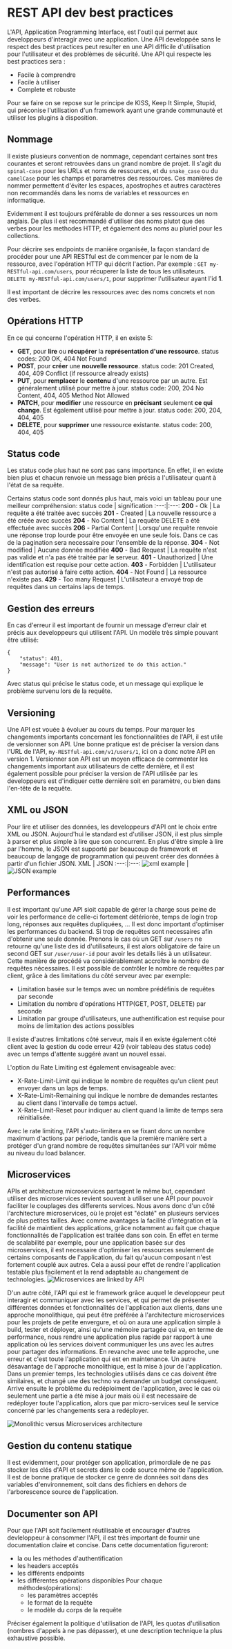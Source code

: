 # __REST API dev best practices__
L'API, Application Programming Interface, est l'outil qui permet aux developpeurs d'interagir avec une application.
Une API developpée sans le respect des best practices peut resulter en une API difficile d'utilisation pour l'utilisateur et des problèmes de sécurité.
Une API qui respecte les best practices sera : 

- Facile à comprendre
- Facile à utiliser
- Complete et robuste

Pour se faire on se repose sur le principe de KISS, Keep It Simple, Stupid, qui préconise l'utilisation d'un framework ayant une grande communauté et utiliser les plugins à disposition.

## __Nommage__
Il existe plusieurs convention de nommage, cependant certaines sont tres courantes et seront retrouvées dans un grand nombre de projet. Il s'agit du ```spinal-case``` pour les URLs et noms de ressources, et du ```snake_case``` ou du ```camelCase``` pour les champs et parametres des ressources. Ces manières de nommer permettent d'éviter les espaces, apostrophes et autres caractères non recommandés dans les noms de variables et ressources en informatique. 

Evidemment il est toujours préférable de donner a ses ressources un nom anglais. De plus il est recommandé d'utiliser des noms plutot que des verbes pour les methodes HTTP, et également des noms au pluriel pour les collections.

Pour décrire ses endpoints de manière organisée, la façon standard de procéder pour une API RESTful est de commencer par le nom de la ressource, avec l'opération HTTP qui décrit l'action. Par exemple :
``` GET my-RESTful-api.com/users ```, pour récuperer la liste de tous les utilisateurs. 
``` DELETE my-RESTful-api.com/users/1 ```, pour supprimer l'utilisateur ayant l'id __1__.

Il est important de décrire les ressources avec des noms concrets et non des verbes.

## __Opérations HTTP__
En ce qui concerne l'opération HTTP, il en existe 5:
- __GET__, pour __lire__ ou __récupérer__ la __représentation d'une ressource__. status codes: 200 OK, 404 Not Found
- __POST__,  pour __créer__ une __nouvelle ressource__. status code: 201 Created, 404, 409 Conflict (if ressource already exists)
- __PUT__, pour __remplacer__ le __contenu__ d'une ressource par un autre. Est généralement utilisé pour mettre à jour. status code: 200, 204 No Content, 404, 405 Method Not Allowed
- __PATCH__,  pour __modifier__ une ressource en __précisant__ seulement __ce qui change__. Est également utilisé pour mettre à jour. status code: 200, 204, 404, 405
- __DELETE__, pour __supprimer__ une ressource existante. status code: 200, 404, 405

## __Status code__
Les status code plus haut ne sont pas sans importance. En effet, il en existe bien plus et chacun renvoie un message bien précis a l'utilisateur quant à l'état de sa requête.

Certains status code sont donnés plus haut, mais voici un tableau pour une meilleur compréhension:
status code | signification
:---:|:---:
__200__ - Ok | La requête a été traitée avec succès
__201__ - Created | La nouvelle ressource a été créée avec succès
__204__ - No Content | La requête DELETE a été effectuée avec succès
__206__ - Partial Content | Lorsqu'une requête renvoie une réponse trop lourde pour être envoyée en une seule fois. Dans ce cas de la pagination sera necessaire pour l'ensemble de la réponse.
__304__ - Not modified | Aucune donnée modifiée
__400__ - Bad Request | La requête n'est pas valide et n'a pas été traitée par le serveur.
__401__ - Unauthorized | Une identification est requise pour cette action.
__403__ - Forbidden | L'utilisateur n'est pas autorisé à faire cette action.
__404__ - Not Found | La ressource n'existe pas.
__429__ - Too many Request | L'utilisateur a envoyé trop de requêtes dans un certains laps de temps.

## __Gestion des erreurs__
En cas d'erreur il est important de fournir un message d'erreur clair et précis aux developpeurs qui utilisent l'API.
Un modèle très simple pouvant être utilisé:
```
{
    "status": 401,
    "message": "User is not authorized to do this action."
}
```
Avec status qui précise le status code, et un message qui explique le problème survenu lors de la requête. 

## __Versioning__
Une API est vouée à évoluer au cours du temps. Pour marquer les changements importants concernant les fonctionnalitées de l'API, il est utile de versionner son API.
Une bonne pratique est de préciser la version dans l'URL de l'API, ```my-RESTful-api.com/v1/users/1```, ici on a donc notre API en version 1.
Versionner son API est un moyen efficace de commenter les changements important aux utilisateurs de cette dernière, et il est également possible pour préciser la version de l'API utilisée par les developpeurs est d'indiquer cette dernière soit en paramètre, ou bien dans l'en-tête de la requête.

## __XML ou JSON__
Pour lire et utiliser des données, les developpeurs d'API ont le choix entre XML ou JSON. Aujourd'hui le standard est d'utiliser JSON, il est plus simple à parser et plus simple à lire que son concurrent.
En plus d'être simple à lire par l'homme, le JSON est supporté par beaucoup de framework et beaucoup de langage de programmation qui peuvent créer des données à partir d'un fichier JSON.
XML | JSON
:---:|:---:
![xml example](resources/xml-example.png) | ![JSON example](resources/json-example.png)

## __Performances__
Il est important qu'une API sioit capable de gérer la charge sous peine de voir les performance de celle-ci fortement détériorée, temps de login trop long, réponses aux requêtes dupliquées, ...
Il est donc important d'optimiser les performances du backend. Si trop de requêtes sont necessaires afin d'obtenir une seule donnée. Prenons le cas où un GET sur ```/users``` ne retourne qu'une liste des id d'utilisateurs, il est alors obligatoire de faire un second GET sur ```/user/user-id``` pour avoir les details liés à un utilisateur.
Cette manière de procédé va considérablement accroître le nombre de requêtes nécessaires. Il est possible de contrôler le nombre de requêtes par client, grâce à des limitations du côté serveur avec par exemple:
- Limitation basée sur le temps avec un nombre prédéfinis de requêtes par seconde
- Limitation du nombre d'opérations HTTP(GET, POST, DELETE) par seconde
- Limitation par groupe d'utilisateurs, une authentification est requise pour moins de limitation des actions possibles

Il existe d'autres limitations côté serveur, mais il en existe également côté client avec la gestion du code erreur 429 (voir tableau des status code) avec un temps d'attente suggéré avant un nouvel essai.

L'option du Rate Limiting est également envisageable avec:
- X-Rate-Limit-Limit qui indique le nombre de requêtes qu'un client peut envoyer dans un laps de temps.
- X-Rate-Limit-Remaining qui indique le nombre de demandes restantes au client dans l'intervalle de temps actuel.
- X-Rate-Limit-Reset pour indiquer au client quand la limite de temps sera réinitialisée.

Avec le rate limiting, l'API s'auto-limitera en se fixant donc un nombre maximum d'actions par période, tandis que la première manière sert a protéger d'un grand nombre de requêtes simultanées sur l'API voir même au niveau du load balancer.

## __Microservices__

APIs et architecture microservices partagent le même but, cependant utiliser des microservices revient souvent à utiliser une API pour pouvoir faciliter le couplages des differents services.
Nous avons donc d'un côté l'architecture microservices, où le projet est "éclaté" en plusieurs services de plus petites tailles.
Avec comme avantages la facilité d'intégration et la facilité de maintient des applications, grâce notamment au fait que chaque fonctionnalités de l'application est traitée dans son coin.
En effet en terme de scalabilité par exemple, pour une application basée sur des microservices, il est necessaire d'optimiser les ressources seulement de certains composants de l'application, du fait qu'aucun composant n'est fortement couplé aux autres. Cela a aussi pour effet de rendre l'application testable plus facilement et la rend adaptable au changement de technologies.
![Microservices are linked by API](resources/services-linked-by-api.png)

D'un autre côté, l'API qui est le framework grâce auquel le developpeur peut interagir et communiquer avec les services, et qui permet de présenter différentes données et fonctionnalités de l'application aux clients, dans une approche monolithique, qui peut être préférée à l'architecture microservices pour les projets de petite envergure, et où on aura une application simple à build, tester et déployer, ainsi qu'une mémoire partagée qui va, en terme de performance, nous rendre une application plus rapide par rapport à une application où les services doivent communiquer les uns avec les autres pour partager des informations.
En revanche avec une telle approche, une erreur et c'est toute l'application qui est en maintenance. Un autre désavantage de l'approche monolithique, est la mise à jour de l'application. Dans un premier temps, les technologies utilisés dans ce cas doivent être similaires, et changé une des techno va demander un budget conséquent. Arrive ensuite le problème du redéploiment de l'application, avec le cas où seulement une partie a été mise à jour mais où il est necessaire de redéployer toute l'application, alors que par micro-services seul le service concerné par les changements sera a redéployer. 

![Monolithic versus Microservices architecture](resources/mono-vs-microservices.png)

## __Gestion du contenu statique__
Il est evidemment, pour protéger son application, primordiale de ne pas stocker les clés d'API et secrets dans le code source même de l'application. Il est de bonne pratique de stocker ce genre de données soit dans des variables d'environnement, soit dans des fichiers en dehors de l'arborescence source de l'application.

## __Documenter son API__
Pour que l'API soit facilement réutilisable et encourager d'autres devleloppeur à consommer l'API, il est très important de fournir une documentation claire et concise. Dans cette documentation figureront:
- la ou les méthodes d'authentification
- les headers acceptés
- les différents endpoints
- les différentes opérations disponibles
Pour chaque méthodes(opérations):
    - les paramètres acceptés
    - le format de la requête
    - le modèle du corps de la requête

Préciser également la politique d'utilisation de l'API, les quotas d'utilisation (nombres d'appels à ne pas dépasser), et une description technique la plus exhaustive possible.
